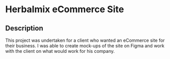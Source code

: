 # Herbalmix eCommerce Site

## Description

This project was undertaken for a client who wanted an eCommerce site for their business. I was able to create mock-ups of the site on Figma and work with the client on what would work for his company.
